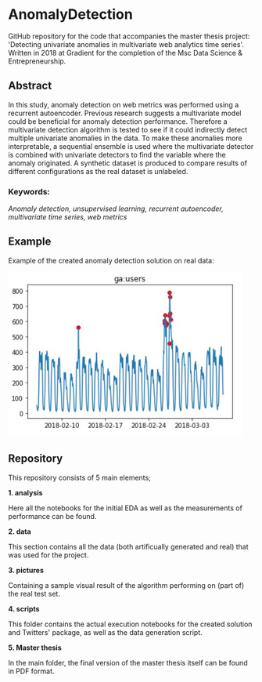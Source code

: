 # AnomalyDetection
GitHub repository for the code that accompanies the master thesis project: 'Detecting univariate anomalies in multivariate web analytics time series'. Written in 2018 at Gradient for the completion of the Msc Data Science & Entrepreneurship.

## Abstract
In this study, anomaly detection on web metrics was performed using a recurrent autoencoder.
Previous research suggests a multivariate model could be beneficial for anomaly detection
performance. Therefore a multivariate detection algorithm is tested to see if it could indirectly
detect multiple univariate anomalies in the data. To make these anomalies more interpretable,
a sequential ensemble is used where the multivariate detector is combined with univariate
detectors to find the variable where the anomaly originated. A synthetic dataset is produced to
compare results of different configurations as the real dataset is unlabeled.
### Keywords: 
*Anomaly detection, unsupervised learning, recurrent autoencoder, multivariate time series, web metrics*


## Example
Example of the created anomaly detection solution on real data:

![alt text](https://github.com/RynoM/AnomalyDetection/blob/master/pictures/user%20anomalies.JPG)


## Repository
This repository consists of 5 main elements;

**1. analysis**

Here all the notebooks for the initial EDA as well as the measurements of performance can be found.

**2. data**

This section contains all the data (both artificually generated and real) that was used for the project.

**3. pictures**

Containing a sample visual result of the algorithm performing on (part of) the real test set.

**4. scripts**

This folder contains the actual execution notebooks for the created solution and Twitters' package, as well as the data generation script.

**5. Master thesis**

In the main folder, the final version of the master thesis itself can be found in PDF format.

